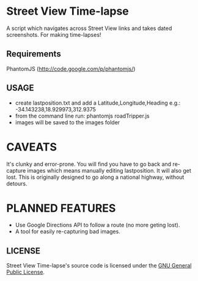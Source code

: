 # Street View Time-lapse

A script which navigates across Street View links and takes dated screenshots. For making time-lapses!

## Requirements
PhantomJS (http://code.google.com/p/phantomjs/)

## USAGE
* create lastposition.txt and add a Latitude,Longitude,Heading e.g.: -34.143238,18.929973,312.9375
* from the command line run: phantomjs roadTripper.js
* images will be saved to the images folder

# CAVEATS
It's clunky and error-prone. You will find you have to go back and re-capture images which means manually editing lastposition.
It will also get lost. This is originally designed to go along a national highway, without detours.

# PLANNED FEATURES
* Use Google Directions API to follow a route (no more geting lost).
* A tool for easily re-capturing bad images.

## LICENSE
Street View Time-lapse's source code is licensed under the
[GNU General Public License](http://www.gnu.org/licenses/gpl.html).
